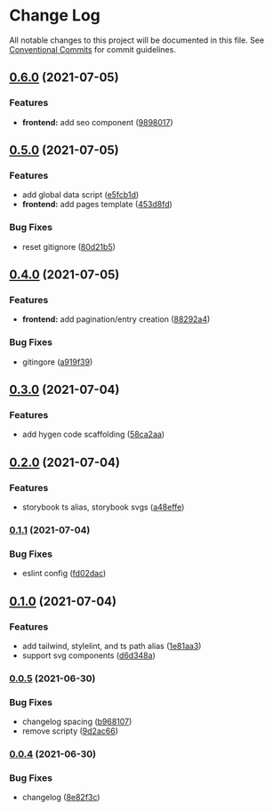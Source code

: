 # Change Log

All notable changes to this project will be documented in this file.
See [Conventional Commits](https://conventionalcommits.org) for commit guidelines.

## [0.6.0](https://github.com/magicspon/nextjs-craftcms-mono/compare/@spon/frontend@0.5.0...@spon/frontend@0.6.0) (2021-07-05)


### Features

* **frontend:** add seo component ([9898017](https://github.com/magicspon/nextjs-craftcms-mono/commit/9898017d19228464784b39e8c73f79d320a009df))



## [0.5.0](https://github.com/magicspon/nextjs-craftcms-mono/compare/@spon/frontend@0.4.0...@spon/frontend@0.5.0) (2021-07-05)


### Features

* add global data script ([e5fcb1d](https://github.com/magicspon/nextjs-craftcms-mono/commit/e5fcb1d70a331a3e1e71ee8b76e0650cc64ca89e))
* **frontend:** add pages template ([453d8fd](https://github.com/magicspon/nextjs-craftcms-mono/commit/453d8fd6833ff67dc84f3b2f01f7655e20041d73))


### Bug Fixes

* reset gitignore ([80d21b5](https://github.com/magicspon/nextjs-craftcms-mono/commit/80d21b59d663a8e67de44c6c6cb4ca36464aa194))



## [0.4.0](https://github.com/magicspon/nextjs-craftcms-mono/compare/@spon/frontend@0.3.0...@spon/frontend@0.4.0) (2021-07-05)


### Features

* **frontend:** add pagination/entry creation ([88292a4](https://github.com/magicspon/nextjs-craftcms-mono/commit/88292a40336a5e59bd472e200338e851b30d4d47))


### Bug Fixes

* gitingore ([a919f39](https://github.com/magicspon/nextjs-craftcms-mono/commit/a919f3975abb03bc7c45a594aee59db386af118d))



## [0.3.0](https://github.com/magicspon/nextjs-craftcms-mono/compare/@spon/frontend@0.2.0...@spon/frontend@0.3.0) (2021-07-04)


### Features

* add hygen code scaffolding ([58ca2aa](https://github.com/magicspon/nextjs-craftcms-mono/commit/58ca2aaa0598122fcb30157177f292aeeb1308d3))



## [0.2.0](https://github.com/magicspon/nextjs-craftcms-mono/compare/@spon/frontend@0.1.1...@spon/frontend@0.2.0) (2021-07-04)


### Features

* storybook ts alias, storybook svgs ([a48effe](https://github.com/magicspon/nextjs-craftcms-mono/commit/a48effe74c3f8267498d52d5f2d06119533949f8))



### [0.1.1](https://github.com/magicspon/nextjs-craftcms-mono/compare/@spon/frontend@0.1.0...@spon/frontend@0.1.1) (2021-07-04)


### Bug Fixes

* eslint config ([fd02dac](https://github.com/magicspon/nextjs-craftcms-mono/commit/fd02dac78c83d384541b8e7cef89e4f35b4647de))



## [0.1.0](https://github.com/magicspon/nextjs-craftcms-mono/compare/@spon/frontend@0.0.5...@spon/frontend@0.1.0) (2021-07-04)


### Features

* add tailwind, stylelint, and ts path alias ([1e81aa3](https://github.com/magicspon/nextjs-craftcms-mono/commit/1e81aa32ec097b73d13eae703a1281f3870151b5))
* support svg components ([d6d348a](https://github.com/magicspon/nextjs-craftcms-mono/commit/d6d348a2abec01d0c239a0ef8ffff00bb0b104e9))



### [0.0.5](https://github.com/magicspon/nextjs-craftcms-mono/compare/@spon/frontend@0.0.4...@spon/frontend@0.0.5) (2021-06-30)


### Bug Fixes

* changelog spacing ([b968107](https://github.com/magicspon/nextjs-craftcms-mono/commit/b96810736d3c56b704ea58e43b4600609753207c))
* remove scripty ([9d2ac66](https://github.com/magicspon/nextjs-craftcms-mono/commit/9d2ac66962fcc60cf9aac6aa321e7d6bc077a667))



### [0.0.4](https://github.com/magicspon/nextjs-craftcms-mono/compare/@spon/frontend@0.0.3...@spon/frontend@0.0.4) (2021-06-30)

### Bug Fixes

- changelog ([8e82f3c](https://github.com/magicspon/nextjs-craftcms-mono/commit/8e82f3c25c87b02141573d524cb53731fe3ab3a7))
